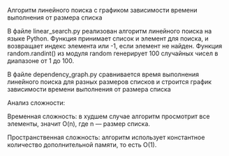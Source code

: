 Алгоритм линейного поиска с графиком зависимости времени выполнения от размера списка

В файле linear_search.py реализован алгоритм линейного поиска на языке Python. Функция принимает список и элемент для поиска, и возвращает индекс элемента или -1, если элемент не найден. Функция random.randint() из модуля random генерирует 100 случайных чисел в диапазоне от 1 до 100.

В файле dependency_graph.py сравнивается время выполнения линейного поиска для разных размеров списков и строится график зависимости времени выполнения от размера списка

Анализ сложности:

Временная сложность: в худшем случае алгоритм просмотрит все элементы, значит O(n), где n — размер списка.

Пространственная сложность: алгоритм использует константное количество дополнительной памяти, то есть O(1).

